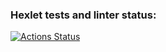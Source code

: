 ### Hexlet tests and linter status:
[![Actions Status](https://github.com/n-and-rey/php-project-lvl1/workflows/hexlet-check/badge.svg)](https://github.com/n-and-rey/php-project-lvl1/actions)